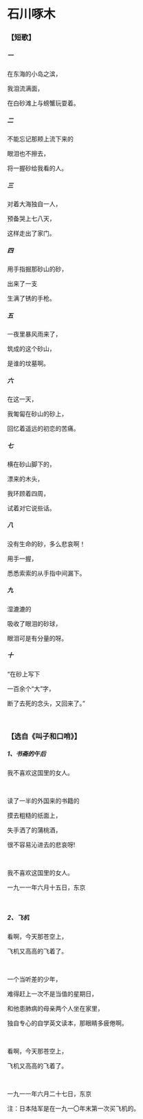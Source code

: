 # 石川啄木

### 【短歌】

##### 一 

在东海的小岛之滨，

我泪流满面， 

在白砂滩上与螃蟹玩耍着。 

##### 二 

不能忘记那颊上流下来的 

眼泪也不擦去， 

将一握砂给我看的人。 

##### 三 

对着大海独自一人， 

预备哭上七八天， 

这样走出了家门。 

##### 四 

用手指掘那砂山的砂， 

出来了一支 

生满了锈的手枪。 

##### 五 

一夜里暴风雨来了， 

筑成的这个砂山， 

是谁的坟墓啊。 

##### 六 

在这一天， 

我匍匐在砂山的砂上， 

回忆着遥远的初恋的苦痛。 

##### 七 

横在砂山脚下的，

漂来的木头， 

我环顾着四周， 

试着对它说些话。

##### 八

没有生命的砂，多么悲哀啊！

用手一握，

悉悉索索的从手指中间漏下。

##### 九

湿漉漉的

吸收了眼泪的砂球，

眼泪可是有分量的呀。

##### 十

“在砂上写下

一百余个“大”字，

断了去死的念头，又回来了。” 

 <br>

### 【选自《叫子和口哨》】

##### 1、书斋的午后

我不喜欢这国里的女人。

 <br>

读了一半的外国来的书籍的

摸去粗糙的纸面上，

失手洒了的蒲桃酒，

很不容易沁进去的悲哀呀!

 <br>

我不喜欢这国里的女人。

一九一一年六月十五日，东京

 <br>

##### 2、飞机

看啊，今天那苍空上，

飞机又高高的飞着了。

 <br>

一个当听差的少年，

难得赶上一次不是当值的星期日，

和他患肺病的母亲两个人坐在家里，

独自专心的自学英文读本，那眼睛多疲倦啊。

 <br>

看啊，今天那苍空上，

飞机又高高的飞着了。

 <br>

一九一一年六月二十七日，东京

注：日本陆军是在一九一〇年末第一次买飞机的。